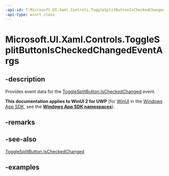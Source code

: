 ```yaml
---
-api-id: T:Microsoft.UI.Xaml.Controls.ToggleSplitButtonIsCheckedChangedEventArgs
-api-type: winrt class
---
```

<!-- Class syntax.
public class ToggleSplitButtonIsCheckedChangedEventArgs 
-->

# Microsoft.UI.Xaml.Controls.ToggleSplitButtonIsCheckedChangedEventArgs


## -description

Provides event data for the [ToggleSplitButton.IsCheckedChanged](togglesplitbutton_ischeckedchanged.md) event.


**This documentation applies to WinUI 2 for UWP** (for [WinUI](/windows/apps/winui/winui3/) in the [Windows App SDK](/windows/apps/windows-app-sdk/), see the **[Windows App SDK namespaces](/windows/windows-app-sdk/api/winrt/)**).

## -remarks


## -see-also

[ToggleSplitButton.IsCheckedChanged](togglesplitbutton_ischeckedchanged.md)


## -examples


